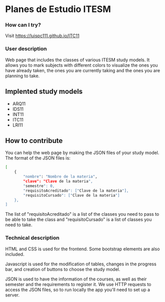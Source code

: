 # Planes de Estudio ITESM

### How can I try?
Visit https://luispc111.github.io/ITC11

### User description

Web page that includes the classes of various ITESM study models. It allows you to mark subjects with different colors to visualize the ones you have already taken, the ones you are currently taking and the ones you are planning to take.

## Implented study models

- ARQ11
- IDS11
- INT11
- ITC11
- LRI11

## How to contribute

You can help the web page by making the JSON files of your study model. The format of the JSON files is:

```bash
[
    {
        "nombre": "Nombre de la materia",
        "clave": "Clave de la materia",
        "semestre": 0,
        "requisitoAcreditado": ["Clave de la materia"],
        "requisitoCursado": ["Clave de la materia"]
    },
]
```

The list of "requisitoAcreditado" is a list of the classes you need to pass to be able to take the class and "requisitoCursado" is a list of classes you need to take.

### Technical description

HTML and CSS is used for the frontend. Some bootstrap elements are also included. 

Javascript is used for the modification of tables, changes in the progress bar, and creation of buttons to choose the study model.

JSON is used to have the information of the courses, as well as their semester and the requirements to register it. We use HTTP requests to access the JSON files, so to run locally the app you'll need to set up a server.
